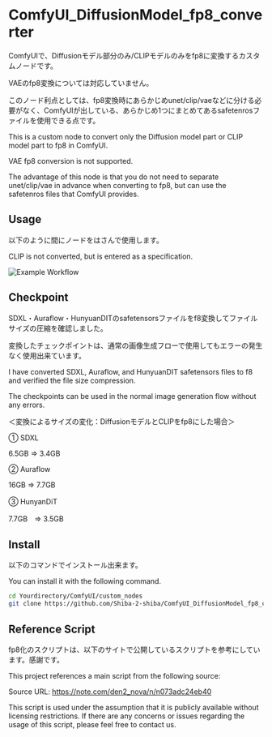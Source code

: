 # ComfyUI_DiffusionModel_fp8_converter


ComfyUIで、Diffusionモデル部分のみ/CLIPモデルのみをfp8に変換するカスタムノードです。

VAEのfp8変換については対応していません。

このノード利点としては、fp8変換時にあらかじめunet/clip/vaeなどに分ける必要がなく、ComfyUIが出している、あらかじめ1つにまとめてあるsafetenrosファイルを使用できる点です。


This is a custom node to convert only the Diffusion model part or CLIP model part to fp8 in ComfyUI.

VAE fp8 conversion is not supported.

The advantage of this node is that you do not need to separate unet/clip/vae in advance when converting to fp8, but can use the safetenros files that ComfyUI provides.


## Usage


以下のように間にノードをはさんで使用します。



CLIP is not converted, but is entered as a specification.



![Example Workflow](https://github.com/Shiba-2-shiba/ComfyUI_DiffusionModel_fp8_converter/blob/main/refimage/exampleworkflow.png)




## Checkpoint


SDXL・Auraflow・HunyuanDITのsafetensorsファイルをf8変換してファイルサイズの圧縮を確認しました。

変換したチェックポイントは、通常の画像生成フローで使用してもエラーの発生なく使用出来ています。


I have converted SDXL, Auraflow, and HunyuanDIT safetensors files to f8 and verified the file size compression.

The checkpoints can be used in the normal image generation flow without any errors.

＜変換によるサイズの変化：DiffusionモデルとCLIPをfp8にした場合＞

①  SDXL        

6.5GB    ⇒    3.4GB

②  Auraflow    

16GB     ⇒    7.7GB

③  HunyanDiT　

7.7GB　⇒    3.5GB

## Install


以下のコマンドでインストール出来ます。

You can install it with the following command.


```bash
cd Yourdirectory/ComfyUI/custom_nodes
git clone https://github.com/Shiba-2-shiba/ComfyUI_DiffusionModel_fp8_converter.git

```

## Reference Script

fp8化のスクリプトは、以下のサイトで公開しているスクリプトを参考にしています。感謝です。

This project references a main script from the following source:

Source URL: https://note.com/den2_nova/n/n073adc24eb40


This script is used under the assumption that it is publicly available without licensing restrictions. If there are any concerns or issues regarding the usage of this script, please feel free to contact us.
